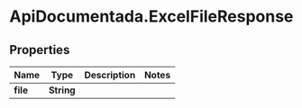 # ApiDocumentada.ExcelFileResponse

## Properties

Name | Type | Description | Notes
------------ | ------------- | ------------- | -------------
**file** | **String** |  | 



